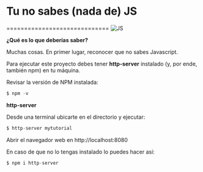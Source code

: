 # Tu no sabes (nada de) JS
=============================
![JS](https://2.bp.blogspot.com/-DrhO_xd_5no/U5Mgxqu9PlI/AAAAAAAACU4/GIe3tGPsJ1A6yyoi9It31-mg-lAuTbMGwCPcBGAYYCw/s1600/BeFunky_javaScript.jpg.jpg)

**¿Qué es lo que deberías saber?**

Muchas cosas. En primer lugar, reconocer que no sabes Javascript.

Para ejecutar este proyecto debes tener **http-server** instalado (y, por ende, también npm) en tu máquina. 

Revisar la versión de NPM instalada:
```java
$ npm -v
```

**http-server**

Desde una terminal ubicarte en el directorio y ejecutar:


```java
$ http-server mytutorial
```
Abrir el navegador web en http://localhost:8080

En caso de que no lo tengas instalado lo puedes hacer así:
```java
$ npm i http-server
```

